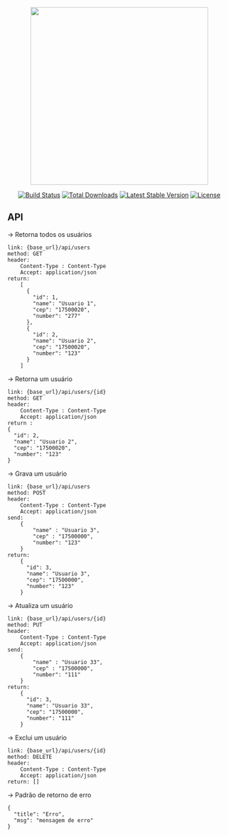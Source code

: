 <p align="center"><img src="https://res.cloudinary.com/dtfbvvkyp/image/upload/v1566331377/laravel-logolockup-cmyk-red.svg" width="400"></p>

<p align="center">
<a href="https://travis-ci.org/laravel/framework"><img src="https://travis-ci.org/laravel/framework.svg" alt="Build Status"></a>
<a href="https://packagist.org/packages/laravel/framework"><img src="https://poser.pugx.org/laravel/framework/d/total.svg" alt="Total Downloads"></a>
<a href="https://packagist.org/packages/laravel/framework"><img src="https://poser.pugx.org/laravel/framework/v/stable.svg" alt="Latest Stable Version"></a>
<a href="https://packagist.org/packages/laravel/framework"><img src="https://poser.pugx.org/laravel/framework/license.svg" alt="License"></a>
</p>


## API
-> Retorna todos os usuários

    link: {base_url}/api/users
    method: GET
    header: 
        Content-Type : Content-Type
        Accept: application/json
    return: 
        [
          {
            "id": 1,
            "name": "Usuario 1",
            "cep": "17500020",
            "number": "277"
          },
          {
            "id": 2,
            "name": "Usuario 2",
            "cep": "17500020",
            "number": "123"
          }
        ]
        
-> Retorna um usuário

    link: {base_url}/api/users/{id}
    method: GET
    header: 
        Content-Type : Content-Type
        Accept: application/json
    return :
    {
      "id": 2,
      "name": "Usuario 2",
      "cep": "17500020",
      "number": "123"
    }
    
-> Grava um usuário

    link: {base_url}/api/users
    method: POST
    header: 
        Content-Type : Content-Type
        Accept: application/json
    send: 
        {
            "name" : "Usuario 3",
            "cep" : "17500000",
            "number": "123"
        }
    return:
        {
          "id": 3,
          "name": "Usuario 3",
          "cep": "17500000",
          "number": "123"
        }
        
-> Atualiza um usuário

    link: {base_url}/api/users/{id}
    method: PUT
    header: 
        Content-Type : Content-Type
        Accept: application/json
    send: 
        {
            "name" : "Usuario 33",
            "cep" : "17500000",
            "number": "111"
        }
    return:
        {
          "id": 3,
          "name": "Usuario 33",
          "cep": "17500000",
          "number": "111"
        }
        
-> Exclui um usuário

    link: {base_url}/api/users/{id}
    method: DELETE
    header: 
        Content-Type : Content-Type
        Accept: application/json
    return: []
    
 -> Padrão de retorno de erro
 
    {
      "title": "Erro",
      "msg": "mensagem de erro"
    }





